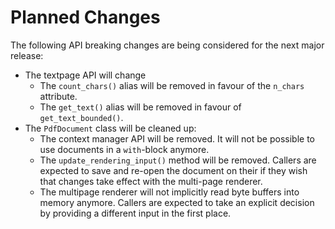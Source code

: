 <!-- SPDX-FileCopyrightText: 2022 geisserml <geisserml@gmail.com> -->
<!-- SPDX-License-Identifier: CC-BY-4.0 -->

# Planned Changes

<!-- Currently, no API breaking changes are planned. -->

The following API breaking changes are being considered for the next major release:
- The textpage API will change
  * The `count_chars()` alias will be removed in favour of the `n_chars` attribute.
  * The `get_text()` alias will be removed in favour of `get_text_bounded()`.
- The `PdfDocument` class will be cleaned up:
  * The context manager API will be removed. It will not be possible to use documents in a `with`-block anymore.
  * The `update_rendering_input()` method will be removed.
    Callers are expected to save and re-open the document on their if they wish that changes take effect with the multi-page renderer.
  * The multipage renderer will not implicitly read byte buffers into memory anymore.
    Callers are expected to take an explicit decision by providing a different input in the first place.
